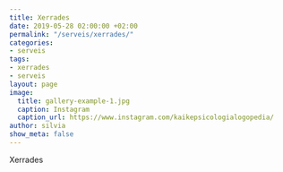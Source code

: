 ```yaml
---
title: Xerrades
date: 2019-05-28 02:00:00 +02:00
permalink: "/serveis/xerrades/"
categories:
- serveis
tags:
- xerrades
- serveis
layout: page
image:
  title: gallery-example-1.jpg
  caption: Instagram
  caption_url: https://www.instagram.com/kaikepsicologialogopedia/
author: silvia
show_meta: false
---
```


Xerrades
